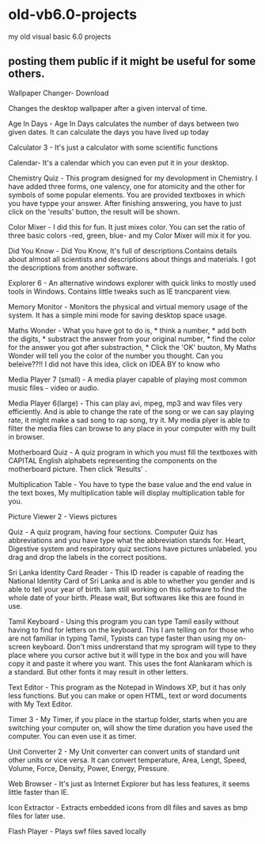 old-vb6.0-projects
==================

my old visual basic 6.0 projects

posting them public if it might be useful for some others.
--------------------------
Wallpaper Changer- Download

Changes the desktop wallpaper after a given interval of time.

Age In Days - Age In Days calculates the number of days between two given dates. It can calculate the days you have lived up today

Calculator 3 - It's just a calculator with some scientific functions

Calendar- It's a calendar which you can even put it in your desktop.

Chemistry Quiz - This program designed for my devolopment in Chemistry. I have added three forms, one valency, one for atomicity and the other for symbols of some popular elements. You are provided textboxes in which you have typpe your answer. After finishing answering, you have to just click on the 'results' button, the result will be shown.

Color Mixer - I did this for fun. It just mixes color. You can set the ratio of three basic colors -red, green, blue- and my Color Mixer will mix it for you.

Did You Know - Did You Know, It's full of descriptions.Contains details about almost all scientists and descriptions about things and materials. I got the descriptions from another software.

Explorer 6 - An alternative windows explorer with quick links to mostly used tools in Windows. Contains little tweaks such as IE trancparent view.

Memory Monitor - Monitors the physical and virtual memory usage of the system. It has a simple mini mode for saving desktop space usage.

Maths Wonder - What you have got to do is, * think a number, * add both the digits, * substract the answer from your original number, * find the color for the answer you got after substraction, * Click the 'OK' buuton, My Maths Wonder will tell you the color of the number you thought. Can you beleive??!! I did not have this idea, click on IDEA BY to know who

Media Player 7 (small) - A media player capable of playing most common music files - video or audio.

Media Player 6(large) - This can play avi, mpeg, mp3 and wav files very efficiently. And is able to change the rate of the song or we can say playing rate, it might make a sad song to rap song, try it. My media plyer is able to filter the media files can browse to any place in your computer with my built in browser.

Motherboard Quiz - A quiz program in which you must fill the textboxes with CAPITAL English alphabets representing the components on the motherboard picture. Then click 'Results' .

Multiplication Table - You have to type the base value and the end value in the text boxes, My multiplication table will display multiplication table for you.

Picture Viewer 2 - Views pictures

Quiz - A quiz program, having four sections. Computer Quiz has abbreviations and you have type what the abbreviation stands for. Heart, Digestive system and respiratory quiz sections have pictures unlabeled. you drag and drop the labels in the correct positions.

Sri Lanka Identity Card Reader - This ID reader is capable of reading the National Identity Card of Sri Lanka and is able to whether you gender and is able to tell your year of birth. Iam still working on this software to find the whole date of your birth. Please wait, But softwares like this are found in use.

Tamil Keyboard  - Using this program you can type Tamil easily without having to find for letters on the keyboard. This I am telling on for those who are not familiar in typing Tamil, Typists can type faster than using my on-screen keyboard. Don't miss undrerstand that my sprogram will type to they place where you cursor active but it will type in the box and you will have copy it and paste it where you want. This uses the font Alankaram which is a standard. But other fonts it may result in other letters.

Text Editor  - This program as the Notepad in Windows XP, but it has only less functions. But you can make or open HTML, text or word documents with My Text Editor.

Timer 3 - My Timer, if you place in the startup folder, starts when you are switching your computer on, will show the time duration you have used the computer. You can even use it as timer.

Unit Converter 2  - My Unit converter can convert units of standard unit other units or vice versa. It can convert temperature, Area, Lengt, Speed, Volume, Force, Density, Power, Energy, Pressure.

Web Browser  - It's just as Internet Explorer but has less features, it seems little faster than IE.

Icon Extractor  - Extracts embedded icons from dll files and saves as bmp files for later use.

Flash Player  - Plays swf files saved locally

